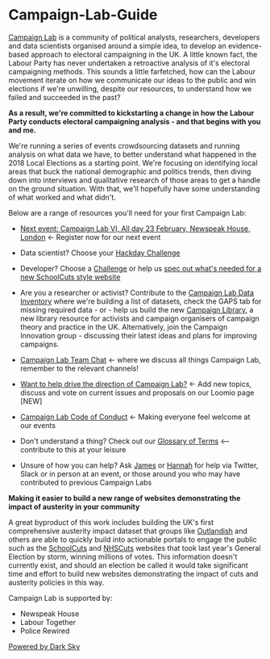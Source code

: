 # Campaign-Lab-Guide

[Campaign Lab](https://www.campaignlab.london/) is a community of political analysts, researchers, developers and data scientists organised around a simple idea, to develop an evidence-based approach to electoral campaigning in the UK. A little known fact, the Labour Party has never undertaken a retroactive analysis of it's electoral campaigning methods. This sounds a little farfetched, how can the Labour movement iterate on how we communicate our ideas to the public and win elections if we're unwilling, despite our resources, to understand how we failed and succeeded in the past?

**As a result, we're committed to kickstarting a change in how the Labour Party conducts electoral campaigning analysis - and that begins with you and me.**

We're running a series of events crowdsourcing datasets and running analysis on what data we have, to better understand what happened in the 2018 Local Elections as a starting point. We're focusing on identifying local areas that buck the national demographic and politics trends, then diving down into interviews and qualitative research of those areas to get a handle on the ground situation. With that, we'll hopefully have some understanding of what worked and what didn't.

Below are a range of resources you'll need for your first Campaign Lab:

* [Next event: Campaign Lab VI, All day 23 February, Newspeak House, London](https://www.eventbrite.co.uk/e/campaign-lab-vi-hackday-tickets-54929215763) <- Register now for our next event

* Data scientist? Choose your [Hackday Challenge](https://github.com/CampaignLab/data-pipeline/issues)

* Developer? Choose a [Challenge](https://github.com/CampaignLab/data-pipeline/issues) or help us [spec out what's needed for a new SchoolCuts style website](https://github.com/CampaignLab/data-pipeline/issues/24)

* Are you a researcher or activist? Contribute to the [Campaign Lab Data Inventory](https://docs.google.com/spreadsheets/d/1s5zWhdXi0-YBUMkK2Le3cfENBsfc29vOnFhnfn8N6dU/edit#gid=0) where we're building a list of datasets, check the GAPS tab for missing required data - or - help us build the new [Campaign Library](https://docs.google.com/spreadsheets/d/14GW_B2RYSpKPeS3zDQ_zJWQ-XL1bxGPd9SvpDb-E0Cw/edit?usp=sharing), a new library resource for activists and campaign organisers of campaign theory and practice in the UK. Alternatively, join the Campaign Innovation group - discussing their latest ideas and plans for improving campaigns.

* [Campaign Lab Team Chat](https://campaignlabhq.slack.com/) <- where we discuss all things Campaign Lab, remember to the relevant channels!

* [Want to help drive the direction of Campaign Lab?](https://www.loomio.org/join/group/63hVRLxngXfC8vvqFFGFuHod/) <- Add new topics, discuss and vote on current issues and proposals on our Loomio page [NEW]

* [Campaign Lab Code of Conduct](https://github.com/CampaignLab/Campaign-Lab-Guide/blob/master/CL%20Code%20of%20Conduct.md) <- Making everyone feel welcome at our events

* Don't understand a thing? Check out our [Glossary of Terms](https://docs.google.com/document/d/1_7S-3v-HHpjbyR0sG-MXrWfXcQdrXaU0bSHhnpYACAU/edit?usp=sharing) <-- contribute to this at your leisure

* Unsure of how you can help? Ask [James](twitter.com/jamesforthemany) or [Hannah](twitter.com/hannah_o_rourke) for help via Twitter, Slack or in person at an event, or those around you who may have contributed to previous Campaign Labs


**Making it easier to build a new range of websites demonstrating the impact of austerity in your community**

A great byproduct of this work includes building the UK's first comprehensive austerity impact dataset that groups like [Outlandish](https://outlandish.com/) and others are able to quickly build into actionable portals to engage the public such as the [SchoolCuts](https://schoolcuts.org.uk/#!/) and [NHSCuts](http://nhscuts.org.uk/) websites that took last year's General Election by storm, winning millions of votes. This information doesn't currently exist, and should an election be called it would take significant time and effort to build new websites demonstrating the impact of cuts and austerity policies in this way.

Campaign Lab is supported by:

* Newspeak House 
* Labour Together
* Police Rewired

[Powered by Dark Sky](https://darksky.net/forecast/40.7127,-74.0059/us12/en)

